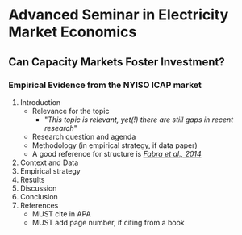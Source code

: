 # Advanced Seminar in Electricity Market Economics
## Can Capacity Markets Foster Investment?
### Empirical Evidence from the NYISO ICAP market

1. Introduction
    - Relevance for the topic
        - "_This topic is relevant, yet(!) there are still gaps in recent research_"
    - Research question and agenda
    - Methodology (in empirical strategy, if data paper)
    - A good reference for structure is *[Fabra et al., 2014](https://www.aeaweb.org/articles?id=10.1257/aer.104.9.2872)*
2. Context and Data
3. Empirical strategy
4. Results
5. Discussion
6. Conclusion
7. References
    - MUST cite in APA
    - MUST add page number, if citing from a book